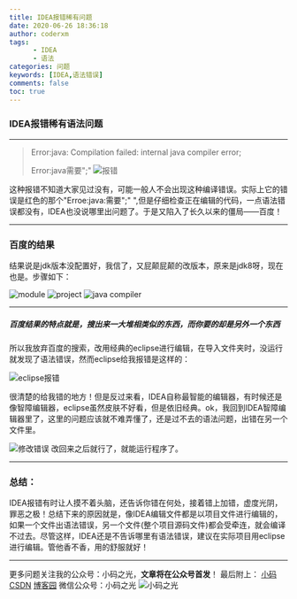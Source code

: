 ```yaml
---
title: IDEA报错稀有问题
date: 2020-06-26 18:36:18
author: coderxm
tags: 
      - IDEA 
      - 语法
categories: 问题
keywords: [IDEA,语法错误]
comments: false
toc: true
---
```

### **IDEA报错稀有语法问题**

------

> Error:java: Compilation failed: internal java compiler error;
> 
> Error:java需要";"
![报错](https://img-blog.csdnimg.cn/20200626115209953.PNG?x-oss-process=image/watermark,type_ZmFuZ3poZW5naGVpdGk,shadow_10,text_aHR0cHM6Ly9ibG9nLmNzZG4ubmV0L0dvYnVsbGlu,size_16,color_FFFFFF,t_70#pic_center)

这种报错不知道大家见过没有，可能一般人不会出现这种编译错误。实际上它的错误是红色的那个"Erroe:java:需要";" ",但是仔细检查正在编辑的代码，一点语法错误都没有，IDEA也没说哪里出问题了。于是又陷入了长久以来的僵局——百度！

------

### 百度的结果

结果说是jdk版本没配置好，我信了，又屁颠屁颠的改版本，原来是jdk8呀，现在也是。步骤如下：

![module](https://img-blog.csdnimg.cn/20200626115249713.PNG?x-oss-process=image/watermark,type_ZmFuZ3poZW5naGVpdGk,shadow_10,text_aHR0cHM6Ly9ibG9nLmNzZG4ubmV0L0dvYnVsbGlu,size_16,color_FFFFFF,t_70#pic_center)
![project](https://img-blog.csdnimg.cn/20200626115312144.PNG?x-oss-process=image/watermark,type_ZmFuZ3poZW5naGVpdGk,shadow_10,text_aHR0cHM6Ly9ibG9nLmNzZG4ubmV0L0dvYnVsbGlu,size_16,color_FFFFFF,t_70#pic_center)
![java compiler](https://img-blog.csdnimg.cn/20200626115342760.PNG?x-oss-process=image/watermark,type_ZmFuZ3poZW5naGVpdGk,shadow_10,text_aHR0cHM6Ly9ibG9nLmNzZG4ubmV0L0dvYnVsbGlu,size_16,color_FFFFFF,t_70#pic_center)

------

##### 百度结果的特点就是，搜出来一大堆相类似的东西，而你要的却是另外一个东西
所以我放弃百度的搜索，改用经典的eclipse进行编辑，在导入文件夹时，没运行就发现了语法错误，然而eclipse给我报错是这样的：

![eclipse报错](https://img-blog.csdnimg.cn/20200626115425299.PNG?x-oss-process=image/watermark,type_ZmFuZ3poZW5naGVpdGk,shadow_10,text_aHR0cHM6Ly9ibG9nLmNzZG4ubmV0L0dvYnVsbGlu,size_16,color_FFFFFF,t_70#pic_center)

很清楚的给我错的地方！但是反过来看，IDEA自称最智能的编辑器，有时候还是像智障编辑器，eclipse虽然皮肤不好看，但是依旧经典。ok，我回到IDEA智障编辑器里了，这里的问题应该就不难弄懂了，还是过不去的语法问题，出错在另一个文件里。

![修改错误](https://img-blog.csdnimg.cn/20200626115516956.PNG?x-oss-process=image/watermark,type_ZmFuZ3poZW5naGVpdGk,shadow_10,text_aHR0cHM6Ly9ibG9nLmNzZG4ubmV0L0dvYnVsbGlu,size_16,color_FFFFFF,t_70#pic_center)
改回来之后就行了，就能运行程序了。

------

### 总结：
IDEA报错有时让人摸不着头脑，还告诉你错在何处，接着错上加错，虚度光阴，罪恶之极！总结下来的原因就是，像IDEA编辑文件都是以项目文件进行编辑的，如果一个文件出语法错误，另一个文件(整个项目源码文件)都会受牵连，就会编译不过去。尽管这样，IDEA还是不告诉哪里有语法错误，建议在实际项目用eclipse进行编辑。管他香不香，用的舒服就好！

----
更多问题关注我的公众号：小码之光，**文章将在公众号首发**！
最后附上：
[小码CSDN](https://blog.csdn.net/Gobullin)
[博客园](https://www.cnblogs.com/coderma/)
微信公众号：小码之光
![小码之光](https://img-blog.csdnimg.cn/20200626115852678.jpg#pic_center)
  
 
